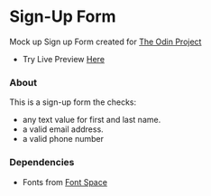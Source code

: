 # Sign-Up Form

Mock up Sign up Form created for [The Odin Project](https://www.theodinproject.com/lessons/node-path-intermediate-html-and-css-sign-up-form#solutions)

- Try Live Preview [Here](https://cvariara.github.io/sign-up-form/)

### About

This is a sign-up form the checks: 
  - any text value for first and last name. 
  - a valid email address. 
  - a valid phone number

### Dependencies

- Fonts from [Font Space](https://www.fontspace.com/blackpearl-font-f28295)
